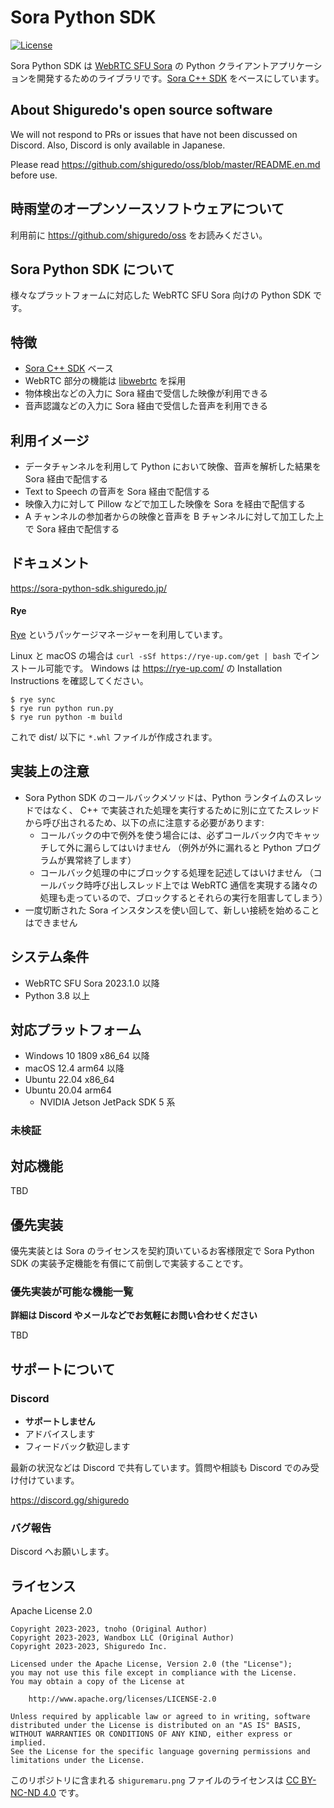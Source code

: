 # Sora Python SDK

[![License](https://img.shields.io/badge/License-Apache%202.0-blue.svg)](https://opensource.org/licenses/Apache-2.0)

Sora Python SDK は [WebRTC SFU Sora](https://sora.shiguredo.jp/) の Python クライアントアプリケーションを開発するためのライブラリです。[Sora C++ SDK](https://github.com/shiguredo/sora-cpp-sdk) をベースにしています。

## About Shiguredo's open source software

We will not respond to PRs or issues that have not been discussed on Discord. Also, Discord is only available in Japanese.

Please read https://github.com/shiguredo/oss/blob/master/README.en.md before use.

## 時雨堂のオープンソースソフトウェアについて

利用前に https://github.com/shiguredo/oss をお読みください。

## Sora Python SDK について

様々なプラットフォームに対応した WebRTC SFU Sora 向けの Python SDK です。

## 特徴

- [Sora C++ SDK](https://github.com/shiguredo/sora-cpp-sdk) ベース
- WebRTC 部分の機能は [libwebrtc](https://webrtc.googlesource.com/src/) を採用
- 物体検出などの入力に Sora 経由で受信した映像が利用できる
- 音声認識などの入力に Sora 経由で受信した音声を利用できる

## 利用イメージ

- データチャンネルを利用して Python において映像、音声を解析した結果を Sora 経由で配信する
- Text to Speech の音声を Sora 経由で配信する
- 映像入力に対して Pillow などで加工した映像を Sora を経由で配信する
- A チャンネルの参加者からの映像と音声を B チャンネルに対して加工した上で Sora 経由で配信する

## ドキュメント

https://sora-python-sdk.shiguredo.jp/

#### Rye

[Rye](https://github.com/mitsuhiko/rye) というパッケージマネージャーを利用しています。

Linux と macOS の場合は `curl -sSf https://rye-up.com/get | bash` でインストール可能です。
Windows は https://rye-up.com/ の Installation Instructions を確認してください。

```console
$ rye sync
$ rye run python run.py
$ rye run python -m build
```

これで dist/ 以下に `*.whl` ファイルが作成されます。

## 実装上の注意

- Sora Python SDK のコールバックメソッドは、Python ランタイムのスレッドではなく、 C++ で実装された処理を実行するために別に立てたスレッドから呼び出されるため、以下の点に注意する必要があります:
  - コールバックの中で例外を使う場合には、必ずコールバック内でキャッチして外に漏らしてはいけません （例外が外に漏れると Python プログラムが異常終了します）
  - コールバック処理の中にブロックする処理を記述してはいけません （コールバック時呼び出しスレッド上では WebRTC 通信を実現する諸々の処理も走っているので、ブロックするとそれらの実行を阻害してしまう）
- 一度切断された Sora インスタンスを使い回して、新しい接続を始めることはできません

## システム条件

- WebRTC SFU Sora 2023.1.0 以降
- Python 3.8 以上

## 対応プラットフォーム

- Windows 10 1809 x86_64 以降
- macOS 12.4 arm64 以降
- Ubuntu 22.04 x86_64
- Ubuntu 20.04 arm64
  - NVIDIA Jetson JetPack SDK 5 系

### 未検証

## 対応機能

TBD

## 優先実装

優先実装とは Sora のライセンスを契約頂いているお客様限定で Sora Python SDK の実装予定機能を有償にて前倒しで実装することです。

### 優先実装が可能な機能一覧

**詳細は Discord やメールなどでお気軽にお問い合わせください**

TBD

## サポートについて

### Discord

- **サポートしません**
- アドバイスします
- フィードバック歓迎します

最新の状況などは Discord で共有しています。質問や相談も Discord でのみ受け付けています。

https://discord.gg/shiguredo

### バグ報告

Discord へお願いします。

## ライセンス

Apache License 2.0

```
Copyright 2023-2023, tnoho (Original Author)
Copyright 2023-2023, Wandbox LLC (Original Author)
Copyright 2023-2023, Shiguredo Inc.

Licensed under the Apache License, Version 2.0 (the "License");
you may not use this file except in compliance with the License.
You may obtain a copy of the License at

    http://www.apache.org/licenses/LICENSE-2.0

Unless required by applicable law or agreed to in writing, software
distributed under the License is distributed on an "AS IS" BASIS,
WITHOUT WARRANTIES OR CONDITIONS OF ANY KIND, either express or implied.
See the License for the specific language governing permissions and
limitations under the License.
```

このリポジトリに含まれる `shiguremaru.png` ファイルのライセンスは [CC BY-NC-ND 4.0](https://creativecommons.org/licenses/by-nc-nd/4.0/deed.ja) です。
